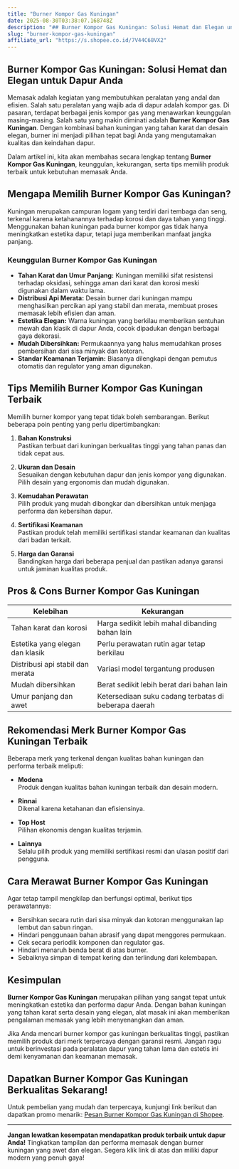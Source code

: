 ```yaml
---
title: "Burner Kompor Gas Kuningan"
date: 2025-08-30T03:38:07.168748Z
description: "## Burner Kompor Gas Kuningan: Solusi Hemat dan Elegan untuk Dapur Anda..."
slug: "burner-kompor-gas-kuningan"
affiliate_url: "https://s.shopee.co.id/7V44C68VX2"
---
```

## Burner Kompor Gas Kuningan: Solusi Hemat dan Elegan untuk Dapur Anda

Memasak adalah kegiatan yang membutuhkan peralatan yang andal dan efisien. Salah satu peralatan yang wajib ada di dapur adalah kompor gas. Di pasaran, terdapat berbagai jenis kompor gas yang menawarkan keunggulan masing-masing. Salah satu yang makin diminati adalah **Burner Kompor Gas Kuningan**. Dengan kombinasi bahan kuningan yang tahan karat dan desain elegan, burner ini menjadi pilihan tepat bagi Anda yang mengutamakan kualitas dan keindahan dapur.

Dalam artikel ini, kita akan membahas secara lengkap tentang **Burner Kompor Gas Kuningan**, keunggulan, kekurangan, serta tips memilih produk terbaik untuk kebutuhan memasak Anda.

## Mengapa Memilih Burner Kompor Gas Kuningan?

Kuningan merupakan campuran logam yang terdiri dari tembaga dan seng, terkenal karena ketahanannya terhadap korosi dan daya tahan yang tinggi. Menggunakan bahan kuningan pada burner kompor gas tidak hanya meningkatkan estetika dapur, tetapi juga memberikan manfaat jangka panjang.

### Keunggulan Burner Kompor Gas Kuningan

- **Tahan Karat dan Umur Panjang:** Kuningan memiliki sifat resistensi terhadap oksidasi, sehingga aman dari karat dan korosi meski digunakan dalam waktu lama.
- **Distribusi Api Merata:** Desain burner dari kuningan mampu menghasilkan percikan api yang stabil dan merata, membuat proses memasak lebih efisien dan aman.
- **Estetika Elegan:** Warna kuningan yang berkilau memberikan sentuhan mewah dan klasik di dapur Anda, cocok dipadukan dengan berbagai gaya dekorasi.
- **Mudah Dibersihkan:** Permukaannya yang halus memudahkan proses pembersihan dari sisa minyak dan kotoran.
- **Standar Keamanan Terjamin:** Biasanya dilengkapi dengan pemutus otomatis dan regulator yang aman digunakan.

## Tips Memilih Burner Kompor Gas Kuningan Terbaik

Memilih burner kompor yang tepat tidak boleh sembarangan. Berikut beberapa poin penting yang perlu dipertimbangkan:

1. **Bahan Konstruksi**  
Pastikan terbuat dari kuningan berkualitas tinggi yang tahan panas dan tidak cepat aus.

2. **Ukuran dan Desain**  
Sesuaikan dengan kebutuhan dapur dan jenis kompor yang digunakan. Pilih desain yang ergonomis dan mudah digunakan.

3. **Kemudahan Perawatan**  
Pilih produk yang mudah dibongkar dan dibersihkan untuk menjaga performa dan kebersihan dapur.

4. **Sertifikasi Keamanan**  
Pastikan produk telah memiliki sertifikasi standar keamanan dan kualitas dari badan terkait.

5. **Harga dan Garansi**  
Bandingkan harga dari beberapa penjual dan pastikan adanya garansi untuk jaminan kualitas produk.

## Pros & Cons Burner Kompor Gas Kuningan

| **Kelebihan** | **Kekurangan** |
|----------------|----------------|
| Tahan karat dan korosi | Harga sedikit lebih mahal dibanding bahan lain |
| Estetika yang elegan dan klasik | Perlu perawatan rutin agar tetap berkilau |
| Distribusi api stabil dan merata | Variasi model tergantung produsen |
| Mudah dibersihkan | Berat sedikit lebih berat dari bahan lain |
| Umur panjang dan awet | Ketersediaan suku cadang terbatas di beberapa daerah |

## Rekomendasi Merk Burner Kompor Gas Kuningan Terbaik

Beberapa merk yang terkenal dengan kualitas bahan kuningan dan performa terbaik meliputi:

- **Modena**  
Produk dengan kualitas bahan kuningan terbaik dan desain modern.

- **Rinnai**  
Dikenal karena ketahanan dan efisiensinya.

- **Top Host**  
Pilihan ekonomis dengan kualitas terjamin.

- **Lainnya**  
Selalu pilih produk yang memiliki sertifikasi resmi dan ulasan positif dari pengguna.

## Cara Merawat Burner Kompor Gas Kuningan

Agar tetap tampil mengkilap dan berfungsi optimal, berikut tips perawatannya:

- Bersihkan secara rutin dari sisa minyak dan kotoran menggunakan lap lembut dan sabun ringan.
- Hindari penggunaan bahan abrasif yang dapat menggores permukaan.
- Cek secara periodik komponen dan regulator gas.
- Hindari menaruh benda berat di atas burner.
- Sebaiknya simpan di tempat kering dan terlindung dari kelembapan.

## Kesimpulan

**Burner Kompor Gas Kuningan** merupakan pilihan yang sangat tepat untuk meningkatkan estetika dan performa dapur Anda. Dengan bahan kuningan yang tahan karat serta desain yang elegan, alat masak ini akan memberikan pengalaman memasak yang lebih menyenangkan dan aman.

Jika Anda mencari burner kompor gas kuningan berkualitas tinggi, pastikan memilih produk dari merk terpercaya dengan garansi resmi. Jangan ragu untuk berinvestasi pada peralatan dapur yang tahan lama dan estetis ini demi kenyamanan dan keamanan memasak.

## Dapatkan Burner Kompor Gas Kuningan Berkualitas Sekarang!

Untuk pembelian yang mudah dan terpercaya, kunjungi link berikut dan dapatkan promo menarik: [Pesan Burner Kompor Gas Kuningan di Shopee](https://s.shopee.co.id/7V44C68VX2).

---

**Jangan lewatkan kesempatan mendapatkan produk terbaik untuk dapur Anda!** Tingkatkan tampilan dan performa memasak dengan burner kuningan yang awet dan elegan. Segera klik link di atas dan miliki dapur modern yang penuh gaya!